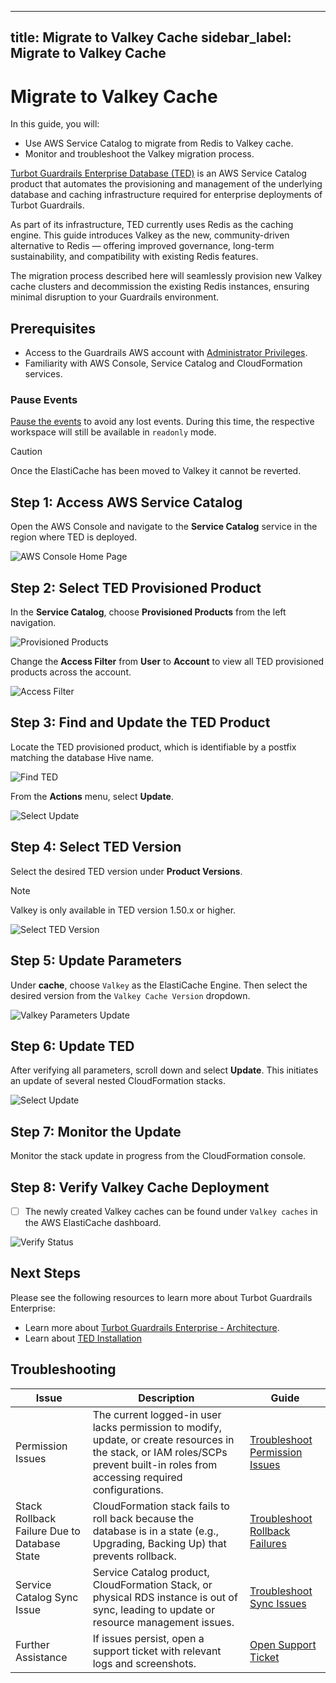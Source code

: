 ---

title: Migrate to Valkey Cache
sidebar_label: Migrate to Valkey Cache
--------------------------------------

# Migrate to Valkey Cache

In this guide, you will:

* Use AWS Service Catalog to migrate from Redis to Valkey cache.
* Monitor and troubleshoot the Valkey migration process.

[Turbot Guardrails Enterprise Database (TED)](/guardrails/docs/reference/glossary#turbot-guardrails-enterprise-database-ted) is an AWS Service Catalog product that automates the provisioning and management of the underlying database and caching infrastructure required for enterprise deployments of Turbot Guardrails.

As part of its infrastructure, TED currently uses Redis as the caching engine. This guide introduces Valkey as the new, community-driven alternative to Redis — offering improved governance, long-term sustainability, and compatibility with existing Redis features.

The migration process described here will seamlessly provision new Valkey cache clusters and decommission the existing Redis instances, ensuring minimal disruption to your Guardrails environment.

## Prerequisites

* Access to the Guardrails AWS account with [Administrator Privileges](/guardrails/docs/enterprise/FAQ/admin-permissions).
* Familiarity with AWS Console, Service Catalog and CloudFormation services.

### Pause Events

[Pause the events](/guardrails/docs/guides/hosting-guardrails/troubleshooting/pause-events#pause-event-processing) to avoid any lost events. During this time, the respective workspace will still be available in `readonly` mode.

>[!CAUTION]
> Once the ElastiCache has been moved to Valkey it cannot be reverted.

## Step 1: Access AWS Service Catalog

Open the AWS Console and navigate to the **Service Catalog** service in the region where TED is deployed.

![AWS Console Home Page](/images/docs/guardrails/guides/hosting-guardrails/updating-stacks/valkey-migration/aws-service-catalog-console.png)

## Step 2: Select TED Provisioned Product

In the **Service Catalog**, choose **Provisioned Products** from the left navigation.

![Provisioned Products](/images/docs/guardrails/guides/hosting-guardrails/updating-stacks/valkey-migration/service-catalog-provisioned-products.png)

Change the **Access Filter** from **User** to **Account** to view all TED provisioned products across the account.

![Access Filter](/images/docs/guardrails/guides/hosting-guardrails/updating-stacks/valkey-migration/service-catalog-select-access-filter.png)

## Step 3: Find and Update the TED Product

Locate the TED provisioned product, which is identifiable by a postfix matching the database Hive name.

![Find TED](/images/docs/guardrails/guides/hosting-guardrails/updating-stacks/valkey-migration/service-catalog-find-provisioned-product-ted.png)

From the **Actions** menu, select **Update**.

![Select Update](/images/docs/guardrails/guides/hosting-guardrails/updating-stacks/valkey-migration/service-catalog-actions-update.png)

## Step 4: Select TED Version

Select the desired TED version under **Product Versions**.

> [!NOTE]
> Valkey is only available in TED version 1.50.x or higher.

![Select TED Version](/images/docs/guardrails/guides/hosting-guardrails/updating-stacks/valkey-migration/service-catalog-select-ted-version.png)

## Step 5: Update Parameters

Under **cache**, choose `Valkey` as the ElastiCache Engine. Then select the desired version from the `Valkey Cache Version` dropdown.

![Valkey Parameters Update](/images/docs/guardrails/guides/hosting-guardrails/updating-stacks/valkey-migration/service-catalog-ted-verify-parameters.png)

## Step 6: Update TED

After verifying all parameters, scroll down and select **Update**. This initiates an update of several nested CloudFormation stacks.

![Select Update](/images/docs/guardrails/guides/hosting-guardrails/updating-stacks/valkey-migration/service-catalog-ted-update-action.png)

## Step 7: Monitor the Update

Monitor the stack update in progress from the CloudFormation console.

## Step 8: Verify Valkey Cache Deployment

* [ ] The newly created Valkey caches can be found under `Valkey caches` in the AWS ElastiCache dashboard.

![Verify Status](/images/docs/guardrails/guides/hosting-guardrails/updating-stacks/valkey-migration/aws-valkey-cache-complete.png)

## Next Steps

Please see the following resources to learn more about Turbot Guardrails Enterprise:

* Learn more about [Turbot Guardrails Enterprise - Architecture](/guardrails/docs/enterprise/architecture).
* Learn about [TED Installation](/guardrails/docs/enterprise/installation/ted-installation)

## Troubleshooting

| Issue                                        | Description                                                                                                                                                                       | Guide                                                                                                                                    |
| -------------------------------------------- | --------------------------------------------------------------------------------------------------------------------------------------------------------------------------------- | ---------------------------------------------------------------------------------------------------------------------------------------- |
| Permission Issues                            | The current logged-in user lacks permission to modify, update, or create resources in the stack, or IAM roles/SCPs prevent built-in roles from accessing required configurations. | [Troubleshoot Permission Issues](/guardrails/docs/enterprise/FAQ/admin-permissions#aws-permissions-for-turbot-guardrails-administrators) |
| Stack Rollback Failure Due to Database State | CloudFormation stack fails to roll back because the database is in a state (e.g., Upgrading, Backing Up) that prevents rollback.                                                  | [Troubleshoot Rollback Failures](guides/hosting-guardrails/troubleshooting/database-instance-not-in-available-state)                     |
| Service Catalog Sync Issue                   | Service Catalog product, CloudFormation Stack, or physical RDS instance is out of sync, leading to update or resource management issues.                                          | [Troubleshoot Sync Issues](guides/hosting-guardrails/troubleshooting/service-catalog-out-of-sync)                                        |
| Further Assistance                           | If issues persist, open a support ticket with relevant logs and screenshots.                                                                                                      | [Open Support Ticket](https://support.turbot.com)                                                                                        |
